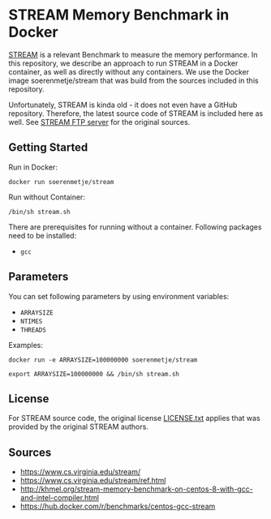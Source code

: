 # STREAM Memory Benchmark in Docker

[STREAM](https://www.cs.virginia.edu/stream/) is a relevant Benchmark to measure the memory performance.
In this repository, we describe an approach to run STREAM in a Docker container, as well as directly without any containers.
We use the Docker image soerenmetje/stream that was build from the sources included in this repository.

Unfortunately, STREAM is kinda old - it does not even have a GitHub repository. 
Therefore, the latest source code of STREAM is included here as well. See [STREAM FTP server](https://www.cs.virginia.edu/stream/FTP/Code/) for the original sources.

## Getting Started
Run in Docker:
```shell
docker run soerenmetje/stream
```

Run without Container:

```shell
/bin/sh stream.sh
```
There are prerequisites for running without a container.
Following packages need to be installed:
- `gcc`


## Parameters
You can set following parameters by using environment variables:
 - `ARRAYSIZE`
 - `NTIMES`
 - `THREADS`

Examples:

```shell
docker run -e ARRAYSIZE=100000000 soerenmetje/stream
```

```shell
export ARRAYSIZE=100000000 && /bin/sh stream.sh
```

## License
For STREAM source code, the original license [LICENSE.txt](src/LICENSE.txt) applies that was provided by the original STREAM authors.

## Sources
- https://www.cs.virginia.edu/stream/
- https://www.cs.virginia.edu/stream/ref.html
- http://khmel.org/stream-memory-benchmark-on-centos-8-with-gcc-and-intel-compiler.html
- https://hub.docker.com/r/benchmarks/centos-gcc-stream